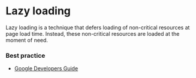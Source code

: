 # Lazy loading
Lazy loading is a technique that defers loading of non-critical resources at page load time. Instead, these non-critical resources are loaded at the moment of need. 

### Best practice
* [Google Developers Guide](https://developers.google.com/search/docs/guides/lazy-loading)
